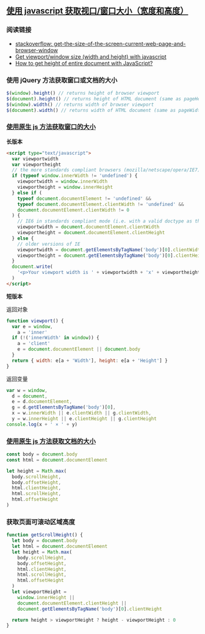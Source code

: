 ## [使用 javascript 获取视口/窗口大小（宽度和高度）](https://andylangton.co.uk/blog/development/get-viewportwindow-size-width-and-height-javascript)

### 阅读链接

* [stackoverflow: get-the-size-of-the-screen-current-web-page-and-browser-window](https://stackoverflow.com/questions/3437786/get-the-size-of-the-screen-current-web-page-and-browser-window)
* [Get viewport/window size (width and height) with javascript](https://andylangton.co.uk/blog/development/get-viewportwindow-size-width-and-height-javascript)
* [How to get height of entire document with JavaScript?
  ](https://stackoverflow.com/questions/1145850/how-to-get-height-of-entire-document-with-javascript)

### 使用 jQuery 方法获取窗口或文档的大小

```js
$(window).height() // returns height of browser viewport
$(document).height() // returns height of HTML document (same as pageHeight in screenshot)
$(window).width() // returns width of browser viewport
$(document).width() // returns width of HTML document (same as pageWidth in screenshot)
```

### [使用原生 js 方法获取窗口的大小](http://andylangton.co.uk/articles/javascript/get-viewport-size-javascript/)

**长版本**

```html
<script type="text/javascript">
  var viewportwidth
  var viewportheight
  // the more standards compliant browsers (mozilla/netscape/opera/IE7) use window.innerWidth and window.innerHeight
  if (typeof window.innerWidth != 'undefined') {
    viewportwidth = window.innerWidth
    viewportheight = window.innerHeight
  } else if (
    typeof document.documentElement != 'undefined' &&
    typeof document.documentElement.clientWidth != 'undefined' &&
    document.documentElement.clientWidth != 0
  ) {
    // IE6 in standards compliant mode (i.e. with a valid doctype as the first line in the document)
    viewportwidth = document.documentElement.clientWidth
    viewportheight = document.documentElement.clientHeight
  } else {
    // older versions of IE
    viewportwidth = document.getElementsByTagName('body')[0].clientWidth
    viewportheight = document.getElementsByTagName('body')[0].clientHeight
  }
  document.write(
    '<p>Your viewport width is ' + viewportwidth + 'x' + viewportheight + '</p>'
  )
</script>
```

**短版本**

返回对象

```js
function viewport() {
  var e = window,
    a = 'inner'
  if (!('innerWidth' in window)) {
    a = 'client'
    e = document.documentElement || document.body
  }
  return { width: e[a + 'Width'], height: e[a + 'Height'] }
}
```

返回变量

```js
var w = window,
  d = document,
  e = d.documentElement,
  g = d.getElementsByTagName('body')[0],
  x = w.innerWidth || e.clientWidth || g.clientWidth,
  y = w.innerHeight || e.clientHeight || g.clientHeight
console.log(x + ' × ' + y)
```

### [使用原生 js 方法获取文档的大小](http://andylangton.co.uk/articles/javascript/get-viewport-size-javascript/)

```js
const body = document.body
const html = document.documentElement

let height = Math.max(
  body.scrollHeight,
  body.offsetHeight,
  html.clientHeight,
  html.scrollHeight,
  html.offsetHeight
)
```

### 获取页面可滚动区域高度

```js
function getScrollHeight() {
  let body = document.body
  let html = document.documentElement
  let height = Math.max(
    body.scrollHeight,
    body.offsetHeight,
    html.clientHeight,
    html.scrollHeight,
    html.offsetHeight
  )
  let viewportHeight =
    window.innerHeight ||
    document.documentElement.clientHeight ||
    document.getElementsByTagName('body')[0].clientHeight

  return height > viewportHeight ? height - viewportHeight : 0
}
```
